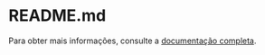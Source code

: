 # README.md

Para obter mais informações, consulte a [documentação completa](https://r1cardopereira.github.io/FastAPI/docs/build/html/index.html).

